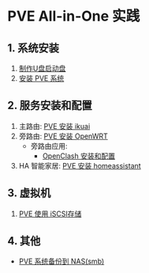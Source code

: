 # PVE All-in-One 实践

## 1. 系统安装

1. [制作U盘启动盘](./制作U盘启动盘.md)
2. [安装 PVE 系统](./安装%20PVE%20系统.md)

## 2. 服务安装和配置

1. 主路由: [PVE 安装 ikuai](./PVE%20安装%20ikuai.md)
2. 旁路由: [PVE 安装 OpenWRT](./PVE%20安装%20OpenWRT.md)
    * 旁路由应用:
      * [OpenClash 安装和配置](./OpenClash%20安装和配置.md)
3. HA 智能家居: [PVE 安装 homeassistant](./PVE%20安装%20homeassistant.md)

## 3. 虚拟机

1. [PVE 使用 iSCSI存储](./PVE使用iSCSI存储.md)

## 4. 其他

* [PVE 系统备份到 NAS(smb)](./PVE%20系统备份备份到NAS(smb).md)
